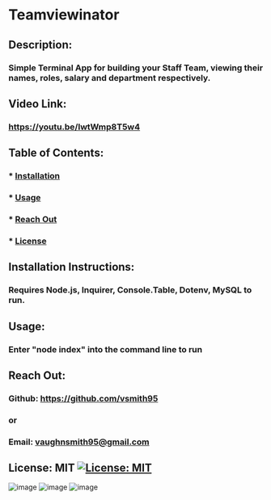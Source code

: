 
  # Teamviewinator

  ## Description:

  ### Simple Terminal App for building your Staff Team, viewing their names, roles, salary and department respectively.
   
  ## Video Link:
  ### https://youtu.be/lwtWmp8T5w4

  ## Table of Contents:
  ###  * [Installation](#installation)
  ###  * [Usage](#usage)
  ###  * [Reach Out](#reach)
  ###  * [License](#license)
  ## Installation Instructions:
  ### Requires Node.js, Inquirer, Console.Table, Dotenv, MySQL to run.
  ## Usage:
  ### Enter "node index" into the command line to run
  ## Reach Out:
  ### Github: https://github.com/vsmith95
  ### or
  ### Email: vaughnsmith95@gmail.com

  ## License: MIT  [![License: MIT](https://img.shields.io/badge/License-MIT-yellow.svg)](https://opensource.org/licenses/MIT)
![image](https://user-images.githubusercontent.com/97266465/192567041-d890ef28-9f5c-4d42-92df-d749cc959a9b.png)
![image](https://user-images.githubusercontent.com/97266465/192567153-9785424b-4124-4de8-9004-b73dcfec664e.png)
![image](https://user-images.githubusercontent.com/97266465/192567502-8562d912-77db-4251-9895-c70cd5a4e53e.png)
